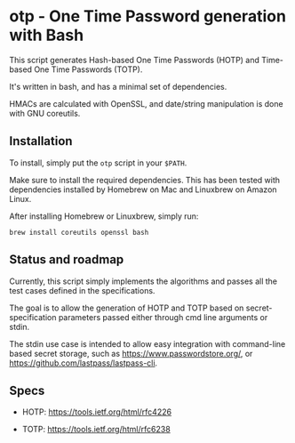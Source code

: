 # otp - One Time Password generation with Bash

This script generates Hash-based One Time Passwords (HOTP) and Time-based One Time Passwords (TOTP).

It's written in bash, and has a minimal set of dependencies.

HMACs are calculated with OpenSSL, and date/string manipulation is done with GNU coreutils.

## Installation

To install, simply put the `otp` script in your `$PATH`.

Make sure to install the required dependencies. This has been tested with dependencies installed by Homebrew on Mac and Linuxbrew on Amazon Linux.

After installing Homebrew or Linuxbrew, simply run:

    brew install coreutils openssl bash

## Status and roadmap

Currently, this script simply implements the algorithms and passes all the test cases defined in the specifications.

The goal is to allow the generation of HOTP and TOTP based on secret-specification parameters passed either through cmd line arguments or stdin.

The stdin use case is intended to allow easy integration with command-line based secret storage, such as https://www.passwordstore.org/, or https://github.com/lastpass/lastpass-cli.

## Specs

- HOTP: https://tools.ietf.org/html/rfc4226

- TOTP: https://tools.ietf.org/html/rfc6238



